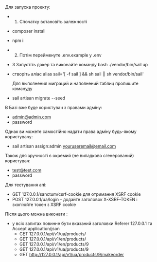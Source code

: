 Для запуска проекту:
 - 1. Спочатку встановіть залежності
 - composer install
 - npm i
 - 2. Потім перейменуте .env.example у .env
 - 3 Запустіть докер та виконайте команду bash ./vendor/bin/sail up
 - створіть аліас alias sail='[ -f sail ] && sh sail || sh vendor/bin/sail'

   Для выполнения миграций и наполнений таблиц пропишите комануду
 - sail artisan migrate --seed

В Базі вже буде користувач з правами адміну:
 - admin@admin.com
 - password

Однак ви можете самостійно надати права адміну будь-якому користувачу:
- sail artisan assign:admin <youruseremail@email.com>

Також для зручності є окремий (не випадково сгенерований) користувач:
- test@test.com
- password

Для тестування апі:
 - GET 127.0.0.1/sanctum/csrf-cookie для отримання XSRF cookie
 - POST 127.0.0.1/ua/login  - додайте заголовок X-XSRF-TOKEN і зкопіюйте токен з XSRF cookie
 
  Після цього можна виконати  :
 - у всіх запитах повинне бути вказаний заголовки Referer 127.0.0.1 та Accept application/json
    - GET 127.0.0.1/api/v1/ua/products/
    - GET 127.0.0.1/api/v1/en/products/
    - GET 127.0.0.1/api/v1/en/products/9
    - GET 127.0.0.1/api/v1/ua/products/9
    - GET http://127.0.0.1/api/v1/ua/products/9/makeorder
